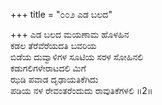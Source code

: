 +++
title = "೦೦೨ ಎಡ ಬಲದ"

+++
ಎಡ ಬಲದ ಮಯಣಾಮ ಹೊಳಹಿನ  
ಕಡಲ ತೆರೆವೆರೆಯದತಿ ಬವರಿಯ  
ಬಿಡೆಯ ದುವ್ವಾಳಿಗಳ ಸೂಟಿಯ ಸರಳ ಸೋಹಿನಲಿ  
ಕಡುಗಲಿಗಳೇರಾಟದಲಿ ಮಿಗೆ  
ಝಡಿ ಪವಾಡ ದೃಢಾಯತಿಕೆಗಿದು  
ಪಡಿಯ ನಳ ರೇವಂತರೆಂದುದು ರಾವುತಿಕೆಗಳಲಿ     ॥2॥